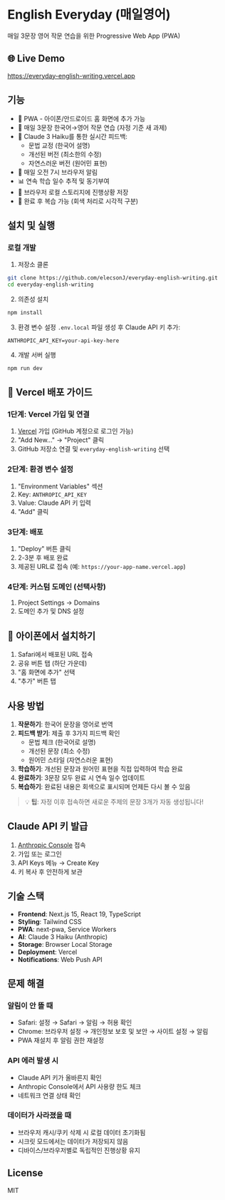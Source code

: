 # English Everyday (매일영어)

매일 3문장 영어 작문 연습을 위한 Progressive Web App (PWA)

## 🌐 Live Demo
https://everyday-english-writing.vercel.app

## 기능

- 📱 PWA - 아이폰/안드로이드 홈 화면에 추가 가능
- 📝 매일 3문장 한국어→영어 작문 연습 (자정 기준 새 과제)
- 🤖 Claude 3 Haiku를 통한 실시간 피드백:
  - 문법 교정 (한국어 설명)
  - 개선된 버전 (최소한의 수정)
  - 자연스러운 버전 (원어민 표현)
- 🔔 매일 오전 7시 브라우저 알림
- 📊 연속 학습 일수 추적 및 동기부여
- 💾 브라우저 로컬 스토리지에 진행상황 저장
- 📖 완료 후 복습 가능 (회색 처리로 시각적 구분)

## 설치 및 실행

### 로컬 개발

1. 저장소 클론
```bash
git clone https://github.com/elecsonJ/everyday-english-writing.git
cd everyday-english-writing
```

2. 의존성 설치
```bash
npm install
```

3. 환경 변수 설정
`.env.local` 파일 생성 후 Claude API 키 추가:
```
ANTHROPIC_API_KEY=your-api-key-here
```

4. 개발 서버 실행
```bash
npm run dev
```

## 🚀 Vercel 배포 가이드

### 1단계: Vercel 가입 및 연결
1. [Vercel](https://vercel.com) 가입 (GitHub 계정으로 로그인 가능)
2. "Add New..." → "Project" 클릭
3. GitHub 저장소 연결 및 `everyday-english-writing` 선택

### 2단계: 환경 변수 설정
1. "Environment Variables" 섹션
2. Key: `ANTHROPIC_API_KEY`
3. Value: Claude API 키 입력
4. "Add" 클릭

### 3단계: 배포
1. "Deploy" 버튼 클릭
2. 2-3분 후 배포 완료
3. 제공된 URL로 접속 (예: `https://your-app-name.vercel.app`)

### 4단계: 커스텀 도메인 (선택사항)
1. Project Settings → Domains
2. 도메인 추가 및 DNS 설정

## 📱 아이폰에서 설치하기

1. Safari에서 배포된 URL 접속
2. 공유 버튼 탭 (하단 가운데)
3. "홈 화면에 추가" 선택
4. "추가" 버튼 탭

## 사용 방법

1. **작문하기**: 한국어 문장을 영어로 번역
2. **피드백 받기**: 제출 후 3가지 피드백 확인
   - 문법 체크 (한국어로 설명)
   - 개선된 문장 (최소 수정)
   - 원어민 스타일 (자연스러운 표현)
3. **학습하기**: 개선된 문장과 원어민 표현을 직접 입력하여 학습 완료
4. **완료하기**: 3문장 모두 완료 시 연속 일수 업데이트
5. **복습하기**: 완료된 내용은 회색으로 표시되며 언제든 다시 볼 수 있음

> 💡 **팁**: 자정 이후 접속하면 새로운 주제의 문장 3개가 자동 생성됩니다!

## Claude API 키 발급

1. [Anthropic Console](https://console.anthropic.com) 접속
2. 가입 또는 로그인
3. API Keys 메뉴 → Create Key
4. 키 복사 후 안전하게 보관

## 기술 스택

- **Frontend**: Next.js 15, React 19, TypeScript
- **Styling**: Tailwind CSS
- **PWA**: next-pwa, Service Workers
- **AI**: Claude 3 Haiku (Anthropic)
- **Storage**: Browser Local Storage
- **Deployment**: Vercel
- **Notifications**: Web Push API

## 문제 해결

### 알림이 안 뜰 때
- Safari: 설정 → Safari → 알림 → 허용 확인
- Chrome: 브라우저 설정 → 개인정보 보호 및 보안 → 사이트 설정 → 알림
- PWA 재설치 후 알림 권한 재설정

### API 에러 발생 시
- Claude API 키가 올바른지 확인
- Anthropic Console에서 API 사용량 한도 체크
- 네트워크 연결 상태 확인

### 데이터가 사라졌을 때
- 브라우저 캐시/쿠키 삭제 시 로컬 데이터 초기화됨
- 시크릿 모드에서는 데이터가 저장되지 않음
- 디바이스/브라우저별로 독립적인 진행상황 유지

## License

MIT
